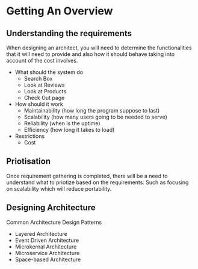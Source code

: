 # Getting An Overview

## Understanding the requirements
When designing an architect, you will need to determine the functionalities that it will need to provide and also how it should behave taking into account of the cost involves.
- What should the system do
  - Search Box
  - Look at Reviews
  - Look at Products
  - Check Out page
- How should it work
  - Maintainability (how long the program suppose to last)
  - Scalability (how many users going to be needed to serve)
  - Reliability (when is the uptime)
  - Efficiency (how long it takes to load)
- Restrictions
  -   Cost
 
## Priotisation
Once requirement gathering is completed, there will be a need to understand what to priotize based on the requirements. Such as focusing on scalability which will reduce portability.

## Designing Architecture
Common Architecture Design Patterns
- Layered Architecture
- Event Driven Architecture
- Microkernal Architecture
- Microservice Architecture
- Space-based Architecture
